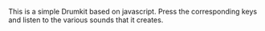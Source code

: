 This is a simple Drumkit based on javascript.  Press the corresponding keys and listen to the various sounds that it creates.